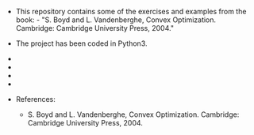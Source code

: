  - This repository contains some of the exercises and examples from the book:
       -  "S. Boyd and L. Vandenberghe, Convex Optimization. Cambridge: Cambridge University Press, 2004."

 

- The project has been coded in Python3.


-
-
-
-


- References:

  - S. Boyd and L. Vandenberghe, Convex Optimization. Cambridge: Cambridge University Press, 2004.
